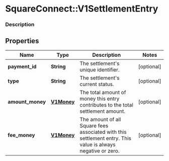 # SquareConnect::V1SettlementEntry

### Description

## Properties
Name | Type | Description | Notes
------------ | ------------- | ------------- | -------------
**payment_id** | **String** | The settlement&#39;s unique identifier. | [optional] 
**type** | **String** | The settlement&#39;s current status. | [optional] 
**amount_money** | [**V1Money**](V1Money.md) | The total amount of money this entry contributes to the total settlement amount. | [optional] 
**fee_money** | [**V1Money**](V1Money.md) | The amount of all Square fees associated with this settlement entry. This value is always negative or zero. | [optional] 


